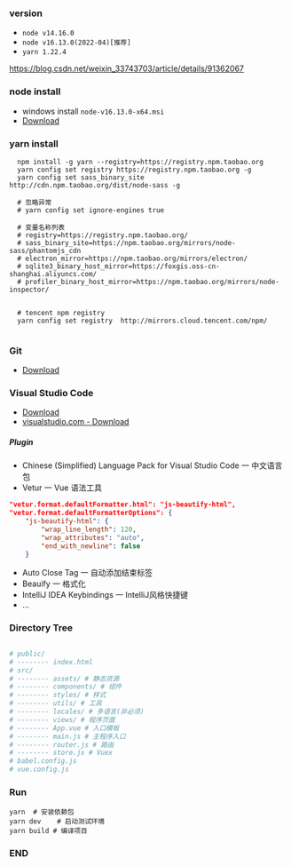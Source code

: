 
### version
* `node v14.16.0`
* `node v16.13.0(2022-04)[推荐]`
* `yarn 1.22.4`

https://blog.csdn.net/weixin_33743703/article/details/91362067
### node install
* windows install `node-v16.13.0-x64.msi `
* [Download](https://nodejs.org/dist/v16.13.0/)

### yarn install 
```
  npm install -g yarn --registry=https://registry.npm.taobao.org
  yarn config set registry https://registry.npm.taobao.org -g
  yarn config set sass_binary_site http://cdn.npm.taobao.org/dist/node-sass -g
  
  # 忽略异常
  # yarn config set ignore-engines true
  
  # 变量名称列表
  # registry=https://registry.npm.taobao.org/
  # sass_binary_site=https://npm.taobao.org/mirrors/node-sass/phantomjs_cdn
  # electron_mirror=https://npm.taobao.org/mirrors/electron/
  # sqlite3_binary_host_mirror=https://foxgis.oss-cn-shanghai.aliyuncs.com/
  # profiler_binary_host_mirror=https://npm.taobao.org/mirrors/node-inspector/
  

  # tencent npm registry  
  yarn config set registry  http://mirrors.cloud.tencent.com/npm/ 
  
```

### Git
* [Download](https://pc.qq.com/detail/13/detail_22693.html)

###  Visual Studio Code
* [Download](https://pc.qq.com/detail/16/detail_22856.html)
* [visualstudio.com - Download](https://code.visualstudio.com/)
##### Plugin 
* Chinese (Simplified) Language Pack for Visual Studio Code 一 中文语言包
* Vetur  一 Vue 语法工具
```json
"vetur.format.defaultFormatter.html": "js-beautify-html",
"vetur.format.defaultFormatterOptions": {
    "js-beautify-html": {
        "wrap_line_length": 120,
        "wrap_attributes": "auto",
        "end_with_newline": false
    }
```
* Auto Close Tag 一 自动添加结束标签
* Beauify 一 格式化
* IntelliJ IDEA Keybindings 一 IntelliJ风格快捷键
* ...
### Directory Tree
 ```bash

# public/
# -------- index.html
# src/
# -------- assets/ # 静态资源
# -------- components/ # 组件
# -------- styles/ # 样式 
# -------- utils/ # 工具
# -------- locales/ # 多语言(非必须)
# -------- views/ # 程序页面
# -------- App.vue # 入口模板
# -------- main.js # 主程序入口
# -------- router.js # 路由
# -------- store.js # Vuex
# babel.config.js
# vue.config.js

```

### Run 
```
yarn  # 安装依赖包
yarn dev    # 启动测试环境
yarn build # 编译项目 
```

### END
